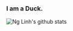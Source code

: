 ### I am a Duck.


![Ng Linh's github stats](https://github-readme-stats.vercel.app/api?username=linhsol26&count_private=true&show_icons=true)

